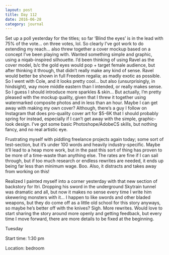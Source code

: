 ```yaml
---
layout: post
title: Day 112
date: 2016-06-28
category: journal
---
```


Set up a poll yesterday for the titles; so far ‘Blind the eyes’ is in the lead with 75% of the vote… on three votes, lol. So clearly I’ve got work to do extending my reach… also threw together a cover mockup based on a concept I’ve been playing with. Wanted something simple and graphic, using a niqab-inspired silhouette. I’d been thinking of using Ravel as the cover model, b/c the gold eyes would pop + target female audience, but after thinking it through, that didn’t really make any kind of sense. Ravel would better be shown in full Freedom regalia; as madly exotic as possible. So I went with Cole, and it looks pretty cool… but also (unsurprisingly, in hindsight), way more middle eastern than I intended, or really makes sense. So I guess I should introduce more sparkles & skin… But actually, I’m pretty pleased with the mockup quality, given that I threw it together using watermarked composite photos and in less than an hour. Maybe I can get away with making my own cover? Although, there’s a guy I follow on Instagram that does pro-quality cover art for $5-6K that I should probably spring for instead, especially if I can’t get away with the simple, graphic-look design. I’ve got some basic Photoshope/AdobeCS skills, but nothing fancy, and no real artistic eye.

Frustrating myself with piddling freelance projects again today; some sort of test-section, but it’s under 100 words and heavily industry-specific. Maybe it’ll lead to a heap more work, but in the past this sort of thing has proven to be more of a time-waste than anything else. The rates are fine if I can sail through, but if too much research or endless rewrites are needed, it ends up being far less than minimum wage. Boo. Also, it distracts and takes away from working on this!

Realized I painted myself into a corner yesterday with that new section of backstory for Itri. Dropping his sword in the underground Skytrain tunnel was dramatic and all, but now it makes no sense every time I write him skewering monsters with it… I happen to like swords and other bladed weapons, but they do come off as a little old school for this story anyways, so maybe he’s better off with the knives? Sigh. More rewrites. Would love to start sharing the story around more openly and getting feedback, but every time I move forward, there are more details to be fixed at the beginning. 



Tuesday

Start time: 1:30 pm

Location: bedroom
